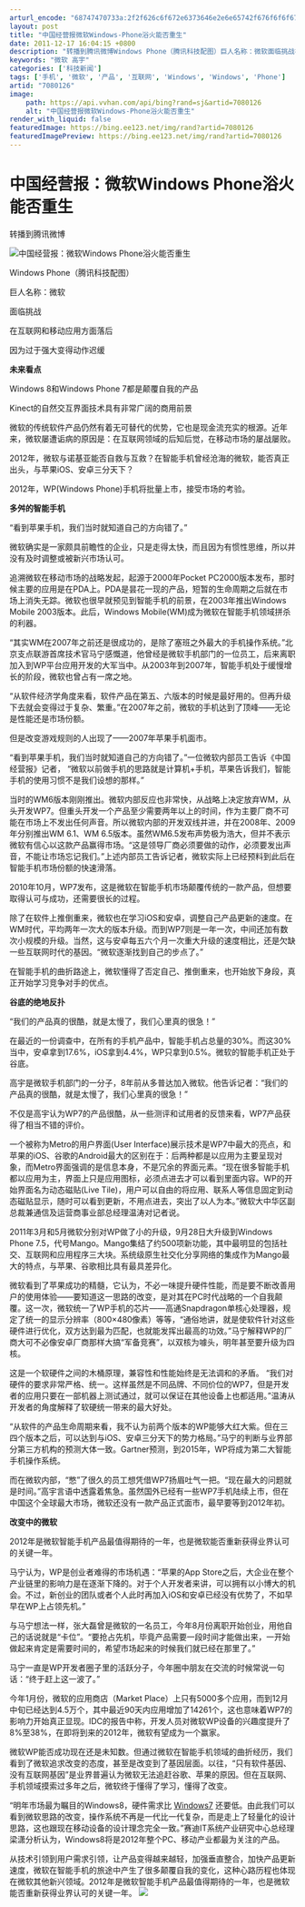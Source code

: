 ```yaml
---
arturl_encode: "68747470733a:2f2f626c6f672e6373646e2e6e65742f676f6f6f676c656d61:6e2f61727469636c652f64657461696c732f37303830313236"
layout: post
title: "中国经营报微软Windows-Phone浴火能否重生"
date: 2011-12-17 16:04:15 +0800
description: "转播到腾讯微博Windows Phone（腾讯科技配图）巨人名称：微软面临挑战在互联网和移动应用方面"
keywords: "微软 高宇"
categories: ['科技新闻']
tags: ['手机', '微软', '产品', '互联网', 'Windows', 'Windows', 'Phone']
artid: "7080126"
image:
    path: https://api.vvhan.com/api/bing?rand=sj&artid=7080126
    alt: "中国经营报微软Windows-Phone浴火能否重生"
render_with_liquid: false
featuredImage: https://bing.ee123.net/img/rand?artid=7080126
featuredImagePreview: https://bing.ee123.net/img/rand?artid=7080126
---
```


# 中国经营报：微软Windows Phone浴火能否重生

转播到腾讯微博

![中国经营报：微软Windows Phone浴火能否重生](https://i-blog.csdnimg.cn/blog_migrate/3ccf0e5930f604da3d18ad904bbfcbd2.jpeg)

Windows Phone（腾讯科技配图）

巨人名称：微软

面临挑战

在互联网和移动应用方面落后

因为过于强大变得动作迟缓

**未来看点**

Windows 8和Windows Phone 7都是颠覆自我的产品

Kinect的自然交互界面技术具有非常广阔的商用前景

微软的传统软件产品仍然有着无可替代的优势，它也是现金流充实的根源。近年来，微软屡遭诟病的原因是：在互联网领域的后知后觉，在移动市场的屡战屡败。

2012年，微软与诺基亚能否自救与互救？在智能手机曾经沧海的微软，能否真正出头，与苹果iOS、安卓三分天下？

2012年，WP(Windows Phone)手机将批量上市，接受市场的考验。

**多舛的智能手机**

“看到苹果手机，我们当时就知道自己的方向错了。”

微软确实是一家颇具前瞻性的企业，只是走得太快，而且因为有惯性思维，所以并没有及时调整或被新兴市场认可。

追溯微软在移动市场的战略发起，起源于2000年Pocket PC2000版本发布，那时候主要的应用是在PDA上。PDA是昙花一现的产品，短暂的生命周期之后就在市场上消失无踪。微软也很早就预见到智能手机的前景，在2003年推出Windows Mobile 2003版本。此后，Windows Mobile(WM)成为微软在智能手机领域拼杀的利器。

“其实WM在2007年之前还是很成功的，是除了塞班之外最大的手机操作系统。”北京支点联游首席技术官马宁感慨道，他曾经是微软手机部门的一位员工，后来离职加入到WP平台应用开发的大军当中。从2003年到2007年，智能手机处于缓慢增长的阶段，微软也曾占有一席之地。

“从软件经济学角度来看，软件产品在第五、六版本的时候是最好用的。但再升级下去就会变得过于复杂、繁重。”在2007年之前，微软的手机达到了顶峰——无论是性能还是市场份额。

但是改变游戏规则的人出现了——2007年苹果手机面市。

“看到苹果手机，我们当时就知道自己的方向错了。”一位微软内部员工告诉《中国经营报》记者， “微软以前做手机的思路就是计算机+手机，苹果告诉我们，智能手机的使用习惯不是我们设想的那样。”

当时的WM6版本刚刚推出。微软内部反应也非常快，从战略上决定放弃WM，从头开发WP7。但重头开发一个产品至少需要两年以上的时间，作为主要厂商不可能在市场上不发出任何声音。所以微软内部的开发双线并进，并在2008年、2009年分别推出WM 6.1、WM 6.5版本。虽然WM6.5发布声势极为浩大，但并不表示微软有信心以这款产品赢得市场。“这是领导厂商必须要做的动作，必须要发出声音，不能让市场忘记我们。”上述内部员工告诉记者，微软实际上已经预料到此后在智能手机市场份额的快速滑落。

2010年10月，WP7发布，这是微软在智能手机市场颠覆传统的一款产品，但想要取得认可与成功，还需要很长的过程。

除了在软件上推倒重来，微软也在学习iOS和安卓，调整自己产品更新的速度。在WM时代，平均两年一次大的版本升级。而到WP7则是一年一次，中间还加有数次小规模的升级。当然，这与安卓每五六个月一次重大升级的速度相比，还是欠缺一些互联网时代的基因。“微软逐渐找到自己的步点了。”

在智能手机的曲折路途上，微软懂得了否定自己、推倒重来，也开始放下身段，真正开始学习竞争对手的优点。

**谷底的绝地反扑**

“我们的产品真的很酷，就是太慢了，我们心里真的很急！”

在最近的一份调查中，在所有的手机产品中，智能手机占总量的30%。而这30%当中，安卓拿到17.6%，iOS拿到4.4%，WP只拿到0.5%。微软的智能手机正处于谷底。

高宇是微软手机部门的一分子，8年前从多普达加入微软。他告诉记者：“我们的产品真的很酷，就是太慢了，我们心里真的很急！”

不仅是高宇认为WP7的产品很酷，从一些测评和试用者的反馈来看，WP7产品获得了相当不错的评价。

一个被称为Metro的用户界面(User Interface)展示技术是WP7中最大的亮点，和苹果的iOS、谷歌的Android最大的区别在于：后两种都是以应用为主要呈现对象，而Metro界面强调的是信息本身，不是冗余的界面元素。“现在很多智能手机都以应用为主，界面上只是应用图标，必须点进去才可以看到里面内容。WP的开始界面名为动态磁贴(Live Tile)，用户可以自由的将应用、联系人等信息固定到动态磁贴显示，随时可以看到更新，不用点进去，突出了以人为本。”微软大中华区副总裁兼通信及运营商事业部总经理温涛对记者说。

2011年3月和5月微软分别对WP做了小的升级，9月28日大升级到Windows Phone 7.5，代号Mango。Mango集结了约500项新功能，其中最明显的包括社交、互联网和应用程序三大块。系统级原生社交化分享网络的集成作为Mango最大的特点，与苹果、谷歌相比具有最具差异化。

微软看到了苹果成功的精髓，它认为，不必一味提升硬件性能，而是要不断改善用户的使用体验——要知道这一思路的改变，是对其在PC时代战略的一个自我颠覆。这一次，微软统一了WP手机的芯片——高通Snapdragon单核心处理器，规定了统一的显示分辨率（800×480像素）等等，“通俗地讲，就是使软件针对这些硬件进行优化，双方达到最为匹配，也就能发挥出最高的功效。”马宁解释WP的厂商大可不必像安卓厂商那样大搞“军备竞赛”，以双核为噱头，明年甚至要升级为四核。

这是一个软硬件之间的木桶原理，兼容性和性能始终是无法调和的矛盾。 “我们对硬件的要求非常严格、统一。这样虽然是不同品牌、不同价位的WP7，但是开发者的应用只要在一部机器上测试通过，就可以保证在其他设备上也都适用。”温涛从开发者的角度解释了软硬统一带来的最大好处。

“从软件的产品生命周期来看，我不认为前两个版本的WP能够大红大紫。但在三四个版本之后，可以达到与iOS、安卓三分天下的势力格局。”马宁的判断与业界部分第三方机构的预测大体一致。Gartner预测，到2015年，WP将成为第二大智能手机操作系统。

而在微软内部，“憋”了很久的员工想凭借WP7扬眉吐气一把。“现在最大的问题就是时间。”高宇言语中透露着焦急。虽然国外已经有一些WP7手机陆续上市，但在中国这个全球最大市场，微软还没有一款产品正式面市，最早要等到2012年初。

**改变中的微软**

2012年是微软智能手机产品最值得期待的一年，也是微软能否重新获得业界认可的关键一年。

马宁认为，WP是创业者难得的市场机遇：“苹果的App Store之后，大企业在整个产业链里的影响力是在逐渐下降的。对于个人开发者来讲，可以拥有以小博大的机会。不过，新创业的团队或者个人此时再加入iOS和安卓已经没有优势了，不如早早在WP上占领先机。”

与马宁想法一样，张大磊曾是微软的一名员工，今年8月份离职开始创业，用他自己的话说就是“卡位”。“要抢占先机，毕竟产品需要一段时间才能做出来，一开始做起来肯定是需要时间的，希望市场起来的时候我们就已经在那里了。”

马宁一直是WP开发者圈子里的活跃分子，今年圈中朋友在交流的时候常说一句话：“终于赶上这一波了。”

今年1月份，微软的应用商店（Market Place）上只有5000多个应用，而到12月中旬已经达到4.5万个，其中最近90天内应用增加了14261个，这也意味着WP7的影响力开始真正显现。IDC的报告中称，开发人员对微软WP设备的兴趣度提升了8%至38%，在即将到来的2012年，微软有望成为一个赢家。

微软WP能否成功现在还是未知数。但通过微软在智能手机领域的曲折经历，我们看到了微软追求改变的态度，甚至是改变到了基因层面。以往，“只有软件基因、没有互联网基因”是业界普遍认为微软无法追赶谷歌、苹果的原因。但在互联网、手机领域摸索过多年之后，微软终于懂得了学习，懂得了改变。

“明年市场最为瞩目的Windows8，硬件需求比
[Windows7](http://tech.qq.com/zt/2008/windows7/)
还要低。由此我们可以看到微软思路的改变，操作系统不再是一代比一代复杂，而是走上了轻量化的设计思路，这也跟现在移动设备的设计理念完全一致。”赛迪IT系统产业研究中心总经理梁潇分析认为，Windows8将是2012年整个PC、移动产业都最为关注的产品。

从技术引领到用户需求引领，让产品变得越来越轻，加强垂直整合，加快产品更新速度，微软在智能手机的旅途中产生了很多颠覆自我的变化，这种心路历程也体现在微软其他新兴领域。2012年是微软智能手机产品最值得期待的一年，也是微软能否重新获得业界认可的关键一年。
[![](https://i-blog.csdnimg.cn/blog_migrate/b2e341bae5ebf995365859d2c55e1118.png)](http://www.qq.com/?pref=article "点击进入腾讯首页")